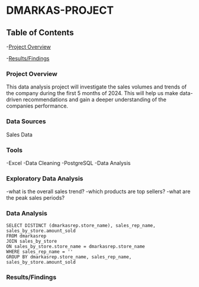 # DMARKAS-PROJECT

## Table of Contents

-[Project Overview](#project-overview)

-[Results/Findings](#resultsfindings)

### Project Overview

  This data analysis project will investigate the sales volumes and trends of the company during the first 5 months of 2024. This will help us make data-driven recommendations and gain a deeper understanding of the companies performance. 

### Data Sources

Sales Data

### Tools

-Excel -Data Cleaning
-PostgreSQL -Data Analysis

### Exploratory Data Analysis

-what is the overall sales trend?
-which products are top sellers?
-what are the peak sales periods?

### Data Analysis

```
SELECT DISTINCT (dmarkasrep.store_name), sales_rep_name, sales_by_store.amount_sold
FROM dmarkasrep
JOIN sales_by_store
ON sales_by_store.store_name = dmarkasrep.store_name
WHERE sales_rep_name = ''
GROUP BY dmarkasrep.store_name, sales_rep_name, sales_by_store.amount_sold
```

###  Results/Findings

